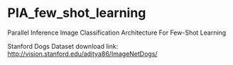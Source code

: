 # PIA_few_shot_learning
Parallel Inference Image Classification Architecture For Few-Shot Learning

Stanford Dogs Dataset download link:
http://vision.stanford.edu/aditya86/ImageNetDogs/
